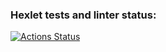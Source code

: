 ### Hexlet tests and linter status:
[![Actions Status](https://github.com/KvDmtr/frontend-project-44/workflows/hexlet-check/badge.svg)](https://github.com/KvDmtr/frontend-project-44/actions)